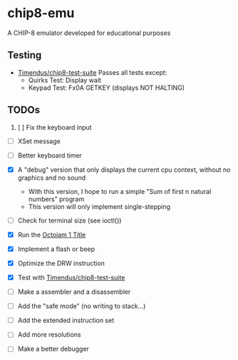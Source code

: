 # chip8-emu
A CHIP-8 emulator developed for educational purposes

## Testing
 - [Timendus/chip8-test-suite](https://github.com/Timendus/chip8-test-suite) Passes all tests except:
   - Quirks Test: Display wait
   - Keypad Test: Fx0A GETKEY (displays NOT HALTING)

## TODOs
 1. [ ] Fix the keyboard input
   - [ ] XSet message
   - [ ] Better keyboard timer

 - [x] A "debug" version that only displays the current cpu context, without no graphics and no sound
    - With this version, I hope to run a simple "Sum of first n natural numbers" program
    - This version will only implement single-stepping
 - [ ] Check for terminal size (see ioctl())
 - [x] Run the [Octojam 1 Title](https://johnearnest.github.io/chip8Archive/play.html?p=octojam1title)
 - [x] Implement a flash or beep
 - [x] Optimize the DRW instruction
 - [x] Test with [Timendus/chip8-test-suite](https://github.com/Timendus/chip8-test-suite)
 - [ ] Make a assembler and a disassembler
 - [ ] Add the "safe mode" (no writing to stack...)
 - [ ] Add the extended instruction set
 - [ ] Add more resolutions
 - [ ] Make a better debugger
